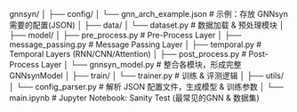 gnnsyn/
│
├── config/
│   └── gnn_arch_example.json     # 示例：存放 GNNsyn 需要的配置(JSON)
│
├── data/
│   └── dataset.py                # 数据加载 & 预处理模块
│
├── model/
│   ├── pre_process.py            # Pre-Process Layer
│   ├── message_passing.py        # Message Passing Layer
│   ├── temporal.py               # Temporal Layers (RNN/CNN/Attention)
│   ├── post_process.py           # Post-Process Layer
│   └── gnnsyn_model.py           # 整合各模块，形成完整 GNNsynModel
│
├── train/
│   └── trainer.py                # 训练 & 评测逻辑
│
├── utils/
│   └── config_parser.py          # 解析 JSON 配置文件，生成模型 & 训练参数
│
└── main.ipynb                    # Jupyter Notebook: Sanity Test (最常见的GNN & 数据集)
